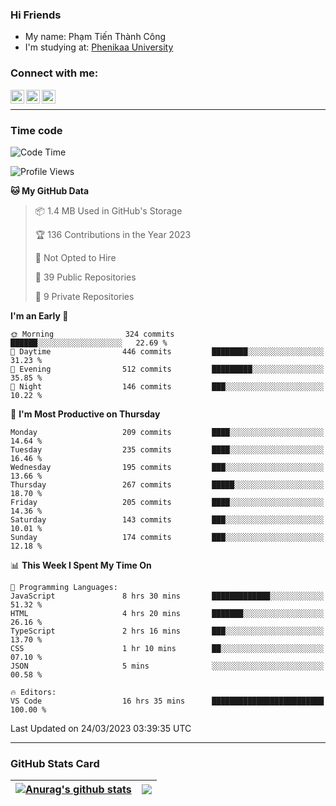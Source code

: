 ### Hi Friends

- My name: Phạm Tiến Thành Công
- I'm studying at: [Phenikaa University]


### Connect with me:
[<img align="left" alt="PhamTienThanhCong | Facebook" width="22px" src="https://upload.wikimedia.org/wikipedia/commons/thumb/1/16/Facebook-icon-1.png/640px-Facebook-icon-1.png" />][facebook]
[<img align="left" alt="PhamTienThanhCong | Zalo" width="22px" src="https://www.anphatpc.com.vn/template/anphat_2020v2/images/icon-zalo.jpg" />][zalo]
[<img align="left" alt="PhamTienThanhCong | LinkedIn" width="22px" src="https://cdn3.iconfinder.com/data/icons/inficons/512/linkedin.png" />][linkedin]

<br />

---

### Time code

<!--START_SECTION:waka-->
![Code Time](http://img.shields.io/badge/Code%20Time-949%20hrs%2032%20mins-blue)

![Profile Views](http://img.shields.io/badge/Profile%20Views-21-blue)

**🐱 My GitHub Data** 

> 📦 1.4 MB Used in GitHub's Storage 
 > 
> 🏆 136 Contributions in the Year 2023
 > 
> 🚫 Not Opted to Hire
 > 
> 📜 39 Public Repositories 
 > 
> 🔑 9 Private Repositories 
 > 
**I'm an Early 🐤** 

```text
🌞 Morning                324 commits         ██████░░░░░░░░░░░░░░░░░░░   22.69 % 
🌆 Daytime                446 commits         ████████░░░░░░░░░░░░░░░░░   31.23 % 
🌃 Evening                512 commits         █████████░░░░░░░░░░░░░░░░   35.85 % 
🌙 Night                  146 commits         ███░░░░░░░░░░░░░░░░░░░░░░   10.22 % 
```
📅 **I'm Most Productive on Thursday** 

```text
Monday                   209 commits         ████░░░░░░░░░░░░░░░░░░░░░   14.64 % 
Tuesday                  235 commits         ████░░░░░░░░░░░░░░░░░░░░░   16.46 % 
Wednesday                195 commits         ███░░░░░░░░░░░░░░░░░░░░░░   13.66 % 
Thursday                 267 commits         █████░░░░░░░░░░░░░░░░░░░░   18.70 % 
Friday                   205 commits         ████░░░░░░░░░░░░░░░░░░░░░   14.36 % 
Saturday                 143 commits         ███░░░░░░░░░░░░░░░░░░░░░░   10.01 % 
Sunday                   174 commits         ███░░░░░░░░░░░░░░░░░░░░░░   12.18 % 
```


📊 **This Week I Spent My Time On** 

```text
💬 Programming Languages: 
JavaScript               8 hrs 30 mins       █████████████░░░░░░░░░░░░   51.32 % 
HTML                     4 hrs 20 mins       ███████░░░░░░░░░░░░░░░░░░   26.16 % 
TypeScript               2 hrs 16 mins       ███░░░░░░░░░░░░░░░░░░░░░░   13.70 % 
CSS                      1 hr 10 mins        ██░░░░░░░░░░░░░░░░░░░░░░░   07.10 % 
JSON                     5 mins              ░░░░░░░░░░░░░░░░░░░░░░░░░   00.58 % 

🔥 Editors: 
VS Code                  16 hrs 35 mins      █████████████████████████   100.00 % 
```


 Last Updated on 24/03/2023 03:39:35 UTC
<!--END_SECTION:waka-->

---

### GitHub Stats Card

| <a href="https://github.com/phamtienthanhcong"><img align="center" src="https://github-readme-stats.vercel.app/api?username=PhamTienThanhCong&show_icons=true&include_all_commits=true&theme=buefy&hide_border=true&theme=ocean_dark" alt="Anurag's github stats" /></a> | <a href="https://github.com/phamtienthanhcong"><img align="center" src="https://github-readme-stats.vercel.app/api/top-langs/?username=PhamTienThanhCong&layout=compact&theme=buefy&hide_border=true&theme=ocean_dark" /></a> |
| ------------- | ------------- |

[Phenikaa University]: https://phenikaa-uni.edu.vn/vi
[facebook]: https://www.facebook.com/phamtienthanhcong
[linkedin]: https://linkedin.com/in/phamtienthanhcong
[zalo]: https://zalo.me/0396396332
[tiktok]: https://www.tiktok.com/@phamtienthanhcong
[web]: https://github.com/PhamTienThanhCong/web_dev
[min project]: https://github.com/PhamTienThanhCong/Project-Of-Web
[c and cpp]: https://github.com/PhamTienThanhCong/Code_C_and_Cpro
[python]: https://github.com/PhamTienThanhCong/Python_beginer
